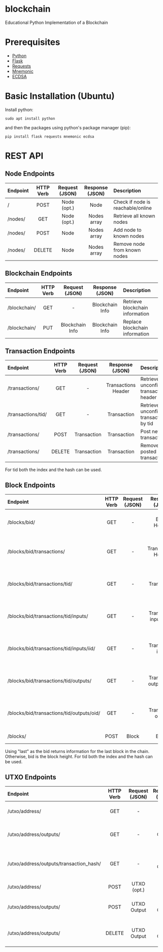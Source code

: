 # blockchain
Educational Python Implementation of a Blockchain

# Prerequisites
- [Python](https://www.python.org/)
- [Flask](https://flask.palletsprojects.com/)
- [Requests](https://docs.python-requests.org/)
- [Mnemonic](https://pypi.org/project/mnemonic/0.20/) 
- [ECDSA](https://pypi.org/project/ecdsa/)

# Basic Installation (Ubuntu)
Install python:
~~~
sudo apt install python
~~~
and then the packages using python's package manager (pip):
~~~
pip install flask requests mnemonic ecdsa
~~~

# REST API

## Node Endpoints
| Endpoint  | HTTP Verb | Request (JSON) | Response (JSON) |  Description                          |
| :------   | :------:  | :-----------:  | :-----------:   |  :--------------------------------    |
| /         | POST      | Node (opt.)    | Node            |  Check if node is reachable/online    |    
| /nodes/   | GET       | Node (opt.)    | Nodes array     |  Retrieve all known nodes             |
| /nodes/   | POST      | Node           | Nodes array     |  Add node to known nodes              |
| /nodes/   | DELETE    | Node           | Nodes array     |  Remove node from known nodes         |

## Blockchain Endpoints
| Endpoint       | HTTP Verb | Request (JSON)    | Response (JSON)    |  Description                         |
| :-----------   | :------:  | :---------------: | :--------------:   |  :--------------------------------   |
| /blockchain/   | GET       | -                 | Blockchain Info    |  Retrieve blockchain information     |
| /blockchain/   | PUT       | Blockchain Info   | Blockchain Info    |  Replace blockchain information      |

## Transaction Endpoints
| Endpoint             | HTTP Verb  | Request (JSON)    | Response (JSON)       |  Description                                |
| :------------------  | :------:   | :---------------: | :------------------:  |  :--------------------------------          |
| /transactions/       | GET        | -                 | Transactions Header   |  Retrieve unconfirmed transactions header   |
| /transactions/tid/   | GET        | -                 | Transaction           |  Retrieve unconfirmed transaction by tid    |
| /transactions/       | POST       | Transaction       | Transaction           |  Post new transaction                       |
| /transactions/       | DELETE     | Transaction       | Transaction           |  Remove posted transaction                  |
For tid both the index and the hash can be used.

## Block Endpoints
| Endpoint                                     | HTTP Verb  | Request (JSON)    | Response (JSON)            |  Description                                          |
| :-----------------------------------------   | :------:   | :--------------:  | :----------------------:   |  :-------------------------------------------------   |
| /blocks/bid/                                 | GET        | -                 | Block Header               |  Retrieve block header by block id                    |
| /blocks/bid/transactions/                    | GET        | -                 | Transactions Header        |  Retrieve block transactions header by block id       |
| /blocks/bid/transactions/tid/                | GET        | -                 | Transaction                |  Retrieve block transaction by bid-tid pair           |
| /blocks/bid/transactions/tid/inputs/         | GET        | -                 | Transaction input array    |  Retrieve block transaction inputs by bid-tid pair    |
| /blocks/bid/transactions/tid/inputs/iid/     | GET        | -                 | Transaction input          |  Retrieve block transaction input by bid-tid-iid      |
| /blocks/bid/transactions/tid/outputs/        | GET        | -                 | Transaction output array   |  Retrieve block transaction outputs by bid-tid pair   |
| /blocks/bid/transactions/tid/outputs/oid/    | GET        | -                 | Transaction output         |  Retrieve block transaction output by bid-tid-oid     |
| /blocks/                                     | POST       | Block             | Block                      |  Create new block                                     |
Using "last" as the bid returns information for the last block in the chain. Otherwise, bid is the block height.
For tid both the index and the hash can be used.

## UTXO Endpoints
| Endpoint                                  | HTTP Verb  | Request (JSON)    | Response (JSON)    |  Description                                   |
| :---------------------------------------  | :------:   | :---------------: | :--------------:   |  :------------------------------------------   |
| /utxo/address/                            | GET        | -                 | UTXO               |  Retrieve utxo by address                      |
| /utxo/address/outputs/                    | GET        | -                 | UTXO Output array  |  Retrieve utxo outputs by address              |
| /utxo/address/outputs/transaction_hash/   | GET        | -                 | UTXO Output        |  Retrieve utxo output by address-hash pair     |
| /utxo/address/                            | POST       | UTXO (opt.)       | UTXO               |  Create utxo of address                        |
| /utxo/address/outputs/                    | POST       | UTXO Output       | UTXO Output        |  Add utxo output to utxo of address            |
| /utxo/address/outputs/                    | DELETE     | UTXO Output       | UTXO Output        |  Remove utxo output from utxo of address       |